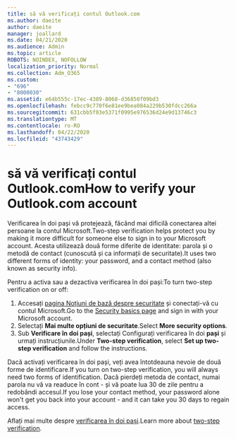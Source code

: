 ```yaml
---
title: să vă verificați contul Outlook.com
ms.author: daeite
author: daeite
manager: joallard
ms.date: 04/21/2020
ms.audience: Admin
ms.topic: article
ROBOTS: NOINDEX, NOFOLLOW
localization_priority: Normal
ms.collection: Adm_O365
ms.custom:
- "696"
- "8000030"
ms.assetid: e64b555c-17ec-4389-8068-d36850f09bd3
ms.openlocfilehash: febcc9c770f6e81ee9bea084a229b530fdcc266a
ms.sourcegitcommit: 631cbb5f03e5371f0995e976536d24e9d13746c3
ms.translationtype: MT
ms.contentlocale: ro-RO
ms.lasthandoff: 04/22/2020
ms.locfileid: "43743429"
---
```

# <a name="how-to-verify-your-outlookcom-account"></a><span data-ttu-id="4f73f-102">să vă verificați contul Outlook.com</span><span class="sxs-lookup"><span data-stu-id="4f73f-102">How to verify your Outlook.com account</span></span>

<span data-ttu-id="4f73f-103">Verificarea în doi pași vă protejează, făcând mai dificilă conectarea altei persoane la contul Microsoft.</span><span class="sxs-lookup"><span data-stu-id="4f73f-103">Two-step verification helps protect you by making it more difficult for someone else to sign in to your Microsoft account.</span></span> <span data-ttu-id="4f73f-104">Acesta utilizează două forme diferite de identitate: parola și o metodă de contact (cunoscută și ca informații de securitate).</span><span class="sxs-lookup"><span data-stu-id="4f73f-104">It uses two different forms of identity: your password, and a contact method (also known as security info).</span></span>
  
<span data-ttu-id="4f73f-105">Pentru a activa sau a dezactiva verificarea în doi pași:</span><span class="sxs-lookup"><span data-stu-id="4f73f-105">To turn two-step verification on or off:</span></span>
  
1. <span data-ttu-id="4f73f-106">Accesați [pagina Noțiuni de bază despre securitate](https://go.microsoft.com/fwlink/?linkid=842325) și conectați-vă cu contul Microsoft.</span><span class="sxs-lookup"><span data-stu-id="4f73f-106">Go to the [Security basics page](https://go.microsoft.com/fwlink/?linkid=842325) and sign in with your Microsoft account.</span></span>
2. <span data-ttu-id="4f73f-107">Selectați **Mai multe opțiuni de securitate**.</span><span class="sxs-lookup"><span data-stu-id="4f73f-107">Select **More security options**.</span></span>
3. <span data-ttu-id="4f73f-108">Sub **Verificare în doi pași**, selectați Configurați verificarea în doi **pași** și urmați instrucțiunile.</span><span class="sxs-lookup"><span data-stu-id="4f73f-108">Under **Two-step verification**, select **Set up two-step verification** and follow the instructions.</span></span>

<span data-ttu-id="4f73f-109">Dacă activați verificarea în doi pași, veți avea întotdeauna nevoie de două forme de identificare.</span><span class="sxs-lookup"><span data-stu-id="4f73f-109">If you turn on two-step verification, you will always need two forms of identification.</span></span> <span data-ttu-id="4f73f-110">Dacă pierdeți metoda de contact, numai parola nu vă va readuce în cont - și vă poate lua 30 de zile pentru a redobândi accesul.</span><span class="sxs-lookup"><span data-stu-id="4f73f-110">If you lose your contact method, your password alone won't get you back into your account - and it can take you 30 days to regain access.</span></span>
  
<span data-ttu-id="4f73f-111">Aflați mai multe despre [verificarea în doi pași](https://go.microsoft.com/fwlink/?linkid=872270).</span><span class="sxs-lookup"><span data-stu-id="4f73f-111">Learn more about [two-step verification](https://go.microsoft.com/fwlink/?linkid=872270).</span></span>
  